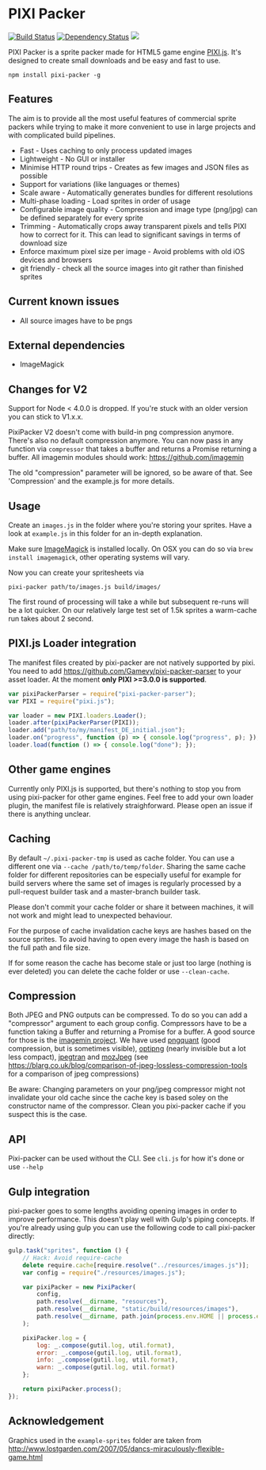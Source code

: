 # PIXI Packer
<a href="https://travis-ci.org/Gamevy/pixi-packer"><img alt="Build Status" src="https://travis-ci.org/Gamevy/pixi-packer.svg?branch=master" /></a>
[![Dependency Status](https://david-dm.org/gamevy/pixi-packer.svg)](https://david-dm.org/gamevy/pixi-packer)
<a href="https://david-dm.org/Gamevy/pixi-packer#info=devDependencies" title="devDependency status"><img src="https://david-dm.org/Gamevy/pixi-packer/dev-status.svg"/></a>

PIXI Packer is a sprite packer made for HTML5 game engine <a href="https://github.com/pixijs/pixi.js">PIXI.js</a>. It's designed to create small downloads and be easy and fast to use.

```
npm install pixi-packer -g
```

## Features
The aim is to provide all the most useful features of commercial sprite packers while trying to make it more convenient to use in large projects and with complicated build pipelines.

- Fast - Uses caching to only process updated images
- Lightweight - No GUI or installer
- Minimise HTTP round trips - Creates as few images and JSON files as possible
- Support for variations (like languages or themes)
- Scale aware - Automatically generates bundles for different resolutions
- Multi-phase loading - Load sprites in order of usage
- Configurable image quality - Compression and image type (png/jpg) can be defined separately for every sprite
- Trimming - Automatically crops away transparent pixels and tells PIXI how to correct for it. This can lead to significant savings in terms of download size
- Enforce maximum pixel size per image - Avoid problems with old iOS devices and browsers
- git friendly - check all the source images into git rather than finished sprites

## Current known issues
- All source images have to be pngs

## External dependencies
- ImageMagick

## Changes for V2
Support for Node < 4.0.0 is dropped. If you're stuck with an older version you can stick to V1.x.x.

PixiPacker V2 doesn't come with build-in png compression anymore. There's also no default compression anymore. You can now pass in any function via ```compressor``` that takes a buffer and returns a Promise returning a buffer. All imagemin modules should work: https://github.com/imagemin

The old "compression" parameter will be ignored, so be aware of that. See 'Compression' and the example.js for more details.

## Usage
Create an ```images.js``` in the folder where you're storing your sprites. Have a look at ```example.js``` in this folder
for an in-depth explanation.

Make sure <a href="http://www.imagemagick.org/script/index.php">ImageMagick</a> is installed locally. On OSX you can do so via ```brew install imagemagick```, other operating systems will vary.

Now you can create your spritesheets via
```
pixi-packer path/to/images.js build/images/
```

The first round of processing will take a while but subsequent re-runs will be a lot quicker. On our relatively large test set of 1.5k sprites a warm-cache run takes about 2 second.

## PIXI.js Loader integration
The manifest files created by pixi-packer are not natively supported by pixi. You need to add https://github.com/Gamevy/pixi-packer-parser to your asset loader. At the moment <strong>only PIXI >=3.0.0 is supported</strong>.

```javascript
var pixiPackerParser = require("pixi-packer-parser");
var PIXI = require("pixi.js");

var loader = new PIXI.loaders.Loader();
loader.after(pixiPackerParser(PIXI));
loader.add("path/to/my/manifest_DE_initial.json");
loader.on("progress", function (p) => { console.log("progress", p); });
loader.load(function () => { console.log("done"); });
```

## Other game engines
Currently only PIXI.js is supported, but there's nothing to stop you from using pixi-packer for other game engines. Feel free to add your own loader plugin, the manifest file is relatively straighforward. Please open an issue if there is anything unclear.

## Caching
By default ```~/.pixi-packer-tmp``` is used as cache folder. You can use a different one via ```--cache /path/to/temp/folder```. Sharing the same cache folder for different repositories can be especially useful for example for build servers where the same set of images is regularly processed by a pull-request builder task and a master-branch builder task.

Please don't commit your cache folder or share it between machines, it will not work and might lead to unexpected behaviour.

For the purpose of cache invalidation cache keys are hashes based on the source sprites. To avoid having to open every image the hash is based on the full path and file size.

If for some reason the cache has become stale or just too large (nothing is ever deleted) you can delete the cache folder or use ```--clean-cache```.

## Compression
Both JPEG and PNG outputs can be compressed. To do so you can add a "compressor" argument to each group config. Compressors have to be a function taking a Buffer and returning a Promise for a buffer. A good source for those is the <a href="https://github.com/imagemin/">imagemin project</a>. We have used <a href="https://github.com/imagemin/imagemin-pngquant">pngquant</a> (good compression, but is sometimes visible), <a href="https://github.com/imagemin/imagemin-optipng">optipng</a> (nearly invisible but a lot less compact), <a href="https://github.com/imagemin/imagemin-jpegtran">jpegtran</a> and <a href="https://github.com/imagemin/imagemin-mozjpeg">mozJpeg</a> (see https://blarg.co.uk/blog/comparison-of-jpeg-lossless-compression-tools for a comparison of jpeg compressions)

Be aware: Changing parameters on your png/jpeg compressor might not invalidate your old cache since the cache key is based soley on the constructor name of the compressor. Clean you pixi-packer cache if you suspect this is the case.

## API
Pixi-packer can be used without the CLI. See ```cli.js``` for how it's done or use ```--help```

## Gulp integration
pixi-packer goes to some lengths avoiding opening images in order to improve performance. This doesn't play well with Gulp's piping concepts. If you're already using gulp you can use the following code to call pixi-packer directly:

```javascript
gulp.task("sprites", function () {
    // Hack: Avoid require-cache
    delete require.cache[require.resolve("../resources/images.js")];
    var config = require("./resources/images.js");

    var pixiPacker = new PixiPacker(
        config,
        path.resolve(__dirname, "resources"),
        path.resolve(__dirname, "static/build/resources/images"),
        path.resolve(__dirname, path.join(process.env.HOME || process.env.USERPROFILE, ".pixi-packer-tmp"))
    );

    pixiPacker.log = {
        log: _.compose(gutil.log, util.format),
        error: _.compose(gutil.log, util.format),
        info: _.compose(gutil.log, util.format),
        warn: _.compose(gutil.log, util.format)
    };

    return pixiPacker.process();
});
```
## Acknowledgement
Graphics used in the ```example-sprites``` folder are taken from http://www.lostgarden.com/2007/05/dancs-miraculously-flexible-game.html
